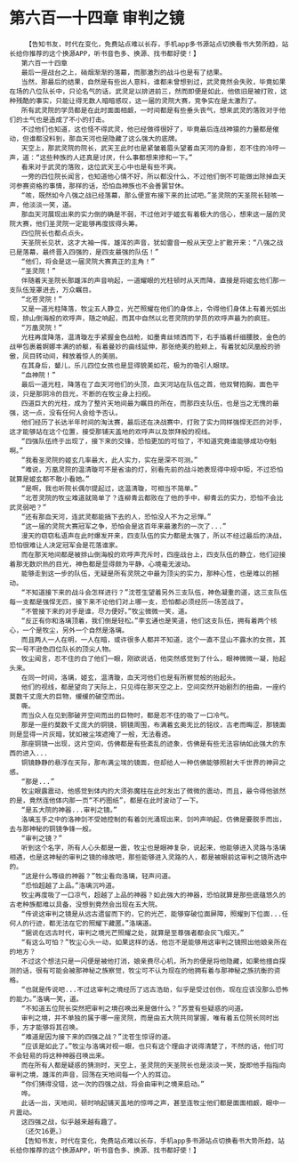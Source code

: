 # 第六百一十四章 审判之镜
        【告知书友，时代在变化，免费站点难以长存，手机app多书源站点切换看书大势所趋，站长给你推荐的这个换源APP，听书音色多、换源、找书都好使！】
       第六百一十四章
       最后一座战台之上，硝烟渐渐的落幕，而那激烈的战斗也是有了结果。
       当然，那最后的结果，自然是有些出人意料，谁都未曾想到过，武灵竟然会失败，毕竟如果在场的八位队长中，只论名气的话，武灵足以排进前三，然而即便是如此，他依旧是被打败，这种残酷的事实，只能让得无数人暗暗感叹，这一届的灵院大赛，竞争实在是太激烈了。
       所有武灵院的学员都是在此时面面相觑，一时间都是有些垂头丧气，想来武灵的落败对于他们的士气也是造成了不小的打击。
       不过他们也知道，这也怪不得武灵，他已经做得很好了，毕竟最后连战神猿的力量都是催动，但谁都没料到，那血天河也是隐藏了这么强大的底牌。
       天空上，那武灵院的院长，武天王此时也是紧皱着眉头望着血天河的身影，忍不住的冷哼一声，道：“这些种族的人还真是讨厌，什么事都想来掺和一下。”
       看来对于武灵的落败，这位武天王心中也是有些不爽。
       一旁的四位院长闻言，也知道他心情不好，所以都没什么，不过他们倒不可能做出除掉血天河参赛资格的事情，那样的话，恐怕血神族也不会善罢甘休。
       “咳，既然如今八强之战已经落幕，那么便宣布接下来的比试吧。”圣灵院的天圣院长轻咳一声，他淡淡一笑，道。
       那血天河展现出来的实力倒的确是不弱，不过他对于姬玄有着极大的信心，想来这一届的灵院大赛，他们圣灵院一定能够再度拔得头筹。
       四位院长也都点点头。
       天圣院长见状，这才大袖一挥，雄浑的声音，犹如雷音一般从天空上扩散开来：“八强之战已是落幕，最终晋入四强的，是四支最强的队伍！”
       “他们，将会是这一届灵院大赛真正的主角！”
       “圣灵院！”
       伴随着天圣院长那雄浑的声音响起，一道耀眼的光柱顿时从天而降，直接是将姬玄他们那一支队伍笼罩进去，万众瞩目。
       “北苍灵院！”
       又是一道光柱降落，牧尘五人静立，光芒照耀在他们的身体上，令得他们身体上有着光弧出现，排山倒海般的欢呼声，随之响起，而其中自然以北苍灵院的学员的欢呼声最为的疯狂。
       “万凰灵院！”
       光柱再度降落，温清璇左手紧握金色战枪，如墨青丝倾洒而下，右手插着纤细腰肢，金色的战甲包裹着婀娜丰满的娇躯，有着曼妙的曲线延伸，那张绝美的脸颊上，有着犹如凤凰般的骄傲，凤目转动间，释放着惊人的美丽。
       在其身后，颦儿，乐儿四位女孩也是显得貌美如花，极为的吸引人眼球。
       “血神院！”
       最后一道光柱，降落在了血天河他们的头顶，血天河站在队伍之首，他双臂抱胸，面色平淡，只是那阴冷的目光，不断的在牧尘身上扫视。
       四道巨大的光柱，成为了整片天地间最为瞩目的所在，而那四支队伍，也是当之无愧的最强，这一点，没有任何人会给予否认。
       他们经历了长达半年时间的淘汰赛，最后还在决战赛中，打败了实力同样强悍无匹的对手，这才能够站在这个位置，接受那铺天盖地的欢呼声以及崇拜般的视线。
       “四强队伍终于出现了，接下来的交锋，恐怕更加的可怕了，不知道究竟谁能够成功夺魁啊。”
       “我看圣灵院的姬玄几率最大，此人实力，实在是深不可测。”
       “难说，万凰灵院的温清璇可不是省油的灯，别看先前的战斗她表现得中规中矩，不过恐怕就算是姬玄都不敢小看她。”
       “是啊，我也听院长偶尔提起过，这温清璇，可相当不简单。”
       “北苍灵院的牧尘难道就简单了？连柳青云都败在了他的手中，柳青云的实力，恐怕不会比武灵弱吧？”
       “还有那血天河，连武灵都能搞下去的人，恐怕没人不为之忌惮。”
       “这一届的灵院大赛冠军之争，恐怕会是这百年来最激烈的一次了...”
       漫天的窃窃私语声在此时爆发开来，四支队伍的实力都是太强了，所以不经过最后的决战，恐怕很难让人决定冠军会是花落谁家。
       而在那天地间都是被排山倒海般的欢呼声充斥时，四座战台上，四支队伍的静立，他们迎接着那无数炽热的目光，神色都是显得颇为平静，心境毫无波动。
       能够走到这一步的队伍，无疑是所有灵院之中最为顶尖的实力，那种心性，也是难以的撼动。
       “不知道接下来的战斗会怎样进行？”沈苍生望着另外三支队伍，神色凝重的道，这三支队伍每一支都是强悍无匹，接下来不论他们对上哪一支，恐怕都必须经历一场苦战了。
       “不管接下来的对手是谁，尽力便好。”牧尘微微一笑，道。
       “反正有你和洛璃顶着，我们倒是轻松。”李玄通也是笑道，他们这支队伍，拥有着两个核心，一个是牧尘，另外一个自然是洛璃。
       而且两人一人在明，一人在暗，或许很多人都并不知道，这个一直不显山不露水的女孩，其实一号不逊色四位队长的顶尖人物。
       牧尘闻言，忍不住的白了他们一眼，刚欲说话，他突然感觉到了什么，眼神微微一凝，抬起头来。
       在同一时间，洛璃，姬玄，温清璇，血天河他们也是有所察觉般的抬起头。
       他们的视线，都是望向了天际上，只见得在那天空之上，空间突然开始剧烈的扭曲，一座约莫数千丈庞大的巨物，缓缓的破空而出。
       嘶。
       而当众人在见到那破开空间而出的巨物时，都是忍不住的吸了一口冷气。
       那是一座约莫数千丈庞大的铜镜，铜镜周围，布满着玄奥无比的铭纹，古老而晦涩，那镜面则是显得一片灰暗，犹如被尘埃遮掩了一般，无法看透。
       那座铜镜一出现，这片空间，仿佛都是有些紊乱的迹象，仿佛是有些无法容纳如此强大的东西的进入...
       铜镜静静的悬浮在天际，那布满尘埃的镜面，但却给人一种仿佛能够照射大千世界的神异之感。
       “那是...”
       牧尘眼露震动，他感觉到体内的大须弥魔柱在此时发出了微微的震动，而且，最令得他骇然的是，竟然连他体内那一页“不朽图纸”，都是在此时波动了一下。
       “是五大院的神器...审判之镜。”
       洛璃玉手之中的洛神剑不受她控制的有着剑光涌现出来，剑吟声响起，仿佛是要脱手而出，去与那神秘的铜镜争锋一般。
       “审判之镜？”
       听到这个名字，所有人心头都是一震，牧尘也是眼神复杂，说起来，他能够进入灵路与洛璃相遇，也是这神秘的审判之镜的缘故吧，那些能够进入灵路的人，都是被眼前这审判之镜所选中的。
       “这是什么等级的神器？”牧尘看向洛璃，轻声问道。
       “恐怕超越了上品。”洛璃沉吟道。
       牧尘再度吸了一口凉气，超越了上品的神器？如此强大的神器，恐怕就算是那些底蕴悠久的古老种族都难以具备，没想到竟然会出现在五大院。
       “传说这审判之镜是从远古遗留而下的，它的光芒，能够穿破位面屏障，照耀到下位面...任何人的行迹，都无法在它的照耀下藏匿。”洛璃道。
       “据说在远古时代，审判之境光芒照耀之处，就算是至尊强者都会灰飞烟灭。”
       “有这么可怕？”牧尘心头一动，如果这样的话，他岂不是能够用这审判之镜照出他娘亲所在的地方？
       不过这个想法只是一闪便是被他打消，娘亲费尽心机，所为的便是将他隐藏，如果他擅自探测的话，很有可能会被那神秘之族察觉，牧尘可不认为现在的他拥有着与那神秘之族抗衡的资格。
       “也就是传说吧...不过这审判之境经历了远古浩劫，似乎是受过创伤，现在应该没那么恐怖的能力。”洛璃一笑，道。
       “不知道五位院长突然把审判之境召唤出来是做什么？”苏萱有些疑惑的问道。
       审判之境，并不单独的属于哪一座灵院，而是由五大院共同掌握，唯有着五位院长同时出手，方才能够将其召唤。
       “难道是因为接下来的四强之战？”沈苍生惊讶的道。
       “应该是如此了。”牧尘与洛璃对视一眼，也只有这个理由才说得清楚了，不然的话，他们可不会轻易的将这种神器召唤出来。
       而在所有人都是疑惑的猜测时，天空上，圣灵院的天圣院长也是淡淡一笑，旋即他手指指向审判之境，雄浑的声音，回荡在天地间每一个人的耳边。
       “你们猜得没错，这一次的四强之战，将会由审判之境来启动。”
       哗。
       此话一出，天地间，顿时响起铺天盖地的惊哗之声，甚至连牧尘他们都是面面相觑，眼中一片震动。
       这四强之战，似乎越来越有趣了。
       （还欠16更。）
       【告知书友，时代在变化，免费站点难以长存，手机app多书源站点切换看书大势所趋，站长给你推荐的这个换源APP，听书音色多、换源、找书都好使！】